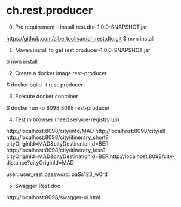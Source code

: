 # ch.rest.producer

0) Pre requirement - install rest.dto-1.0.0-SNAPSHOT.jar 

https://github.com/albertoolivan/ch.rest.dto.git
$ mvn install

1) Maven install to get rest.producer-1.0.0-SNAPSHOT.jar

$ mvn install

2) Create a docker image rest-producer

$ docker build -t rest-producer .

3) Execute docker container

$ docker run -p 8098:8098 rest-producer

4) Test in browser (need service-registry up)

http://localhost:8098/city/info/MAD
http://localhost:8098/city/all
http://localhost:8098/city/itinerary_short?cityOriginId=MAD&cityDestinationId=BER
http://localhost:8098/city/itinerary_less?cityOriginId=MAD&cityDestinationId=BER
http://localhost:8098/city-distance?cityOriginId=MAD

user: user_rest
password: paSs123_w0rd

5) Swagger Rest doc

http://localhost:8098/swagger-ui.html